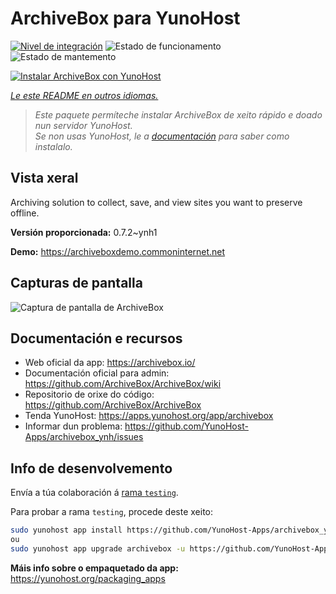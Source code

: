 <!--
NOTA: Este README foi creado automáticamente por <https://github.com/YunoHost/apps/tree/master/tools/readme_generator>
NON debe editarse manualmente.
-->

# ArchiveBox para YunoHost

[![Nivel de integración](https://dash.yunohost.org/integration/archivebox.svg)](https://dash.yunohost.org/appci/app/archivebox) ![Estado de funcionamento](https://ci-apps.yunohost.org/ci/badges/archivebox.status.svg) ![Estado de mantemento](https://ci-apps.yunohost.org/ci/badges/archivebox.maintain.svg)

[![Instalar ArchiveBox con YunoHost](https://install-app.yunohost.org/install-with-yunohost.svg)](https://install-app.yunohost.org/?app=archivebox)

*[Le este README en outros idiomas.](./ALL_README.md)*

> *Este paquete permíteche instalar ArchiveBox de xeito rápido e doado nun servidor YunoHost.*  
> *Se non usas YunoHost, le a [documentación](https://yunohost.org/install) para saber como instalalo.*

## Vista xeral

Archiving solution to collect, save, and view sites you want to preserve offline.


**Versión proporcionada:** 0.7.2~ynh1

**Demo:** <https://archiveboxdemo.commoninternet.net>

## Capturas de pantalla

![Captura de pantalla de ArchiveBox](./doc/screenshots/screenshot_archivebox1.png)

## Documentación e recursos

- Web oficial da app: <https://archivebox.io/>
- Documentación oficial para admin: <https://github.com/ArchiveBox/ArchiveBox/wiki>
- Repositorio de orixe do código: <https://github.com/ArchiveBox/ArchiveBox>
- Tenda YunoHost: <https://apps.yunohost.org/app/archivebox>
- Informar dun problema: <https://github.com/YunoHost-Apps/archivebox_ynh/issues>

## Info de desenvolvemento

Envía a túa colaboración á [rama `testing`](https://github.com/YunoHost-Apps/archivebox_ynh/tree/testing).

Para probar a rama `testing`, procede deste xeito:

```bash
sudo yunohost app install https://github.com/YunoHost-Apps/archivebox_ynh/tree/testing --debug
ou
sudo yunohost app upgrade archivebox -u https://github.com/YunoHost-Apps/archivebox_ynh/tree/testing --debug
```

**Máis info sobre o empaquetado da app:** <https://yunohost.org/packaging_apps>
